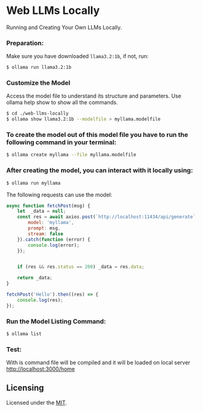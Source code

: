 # Web LLMs Locally

Running and Creating Your Own LLMs Locally.


### Preparation:

Make sure you have downloaded `llama3.2:1b`, if not, run:

```sh
$ ollama run llama3.2:1b
```

### Customize the Model

Access the model file to understand its structure and parameters. Use ollama help show to show all the commands.


```sh
$ cd ./web-llms-locally
$ ollama show llama3.2:1b --modelfile > myllama.modelfile
```


### To create the model out of this model file you have to run the following command in your terminal:

```sh
$ ollama create myllama --file myllama.modelfile
```

### After creating the model, you can interact with it locally using:

```sh
$ ollama run myllama
```

The following requests can use the model:

```js
async function fetchPost(msg) {
    let  _data = null;
    const res = await axios.post(`http://localhost:11434/api/generate`, {
        model: 'myllama',
        prompt: msg,
        stream: false
    }).catch(function (error) {
        console.log(error);
    });


    if (res && res.status == 200) _data = res.data;

    return _data;
}

fetchPost('Hello').then((res) => {
    console.log(res);
});
```


### Run the Model Listing Command:

```sh
$ ollama list
```

### Test:

With is command file will be compiled and it will be loaded on local server [http://localhost:3000/home](http://localhost:3000/home)



## Licensing

Licensed under the [MIT](https://opensource.org/licenses/MIT).

